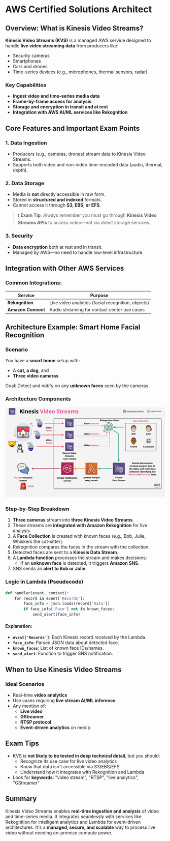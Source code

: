 # AWS Certified Solutions Architect

## Overview: What is Kinesis Video Streams?

**Kinesis Video Streams (KVS)** is a managed AWS service designed to handle **live video streaming data** from producers like:

- Security cameras
- Smartphones
- Cars and drones
- Time-series devices (e.g., microphones, thermal sensors, radar)

### Key Capabilities

- **Ingest video and time-series media data**
- **Frame-by-frame access for analysis**
- **Storage and encryption in transit and at rest**
- **Integration with AWS AI/ML services like Rekognition**

## Core Features and Important Exam Points

### 1. **Data Ingestion**

- Producers (e.g., cameras, drones) stream data to Kinesis Video Streams.
- Supports both video and non-video time-encoded data (audio, thermal, depth).

### 2. **Data Storage**

- Media is **not** directly accessible in raw form.
- Stored in **structured and indexed** formats.
- Cannot access it through **S3, EBS, or EFS**.

> ❗ **Exam Tip**: Always remember you must go through **Kinesis Video Streams APIs** to access video—not via direct storage services.

### 3. **Security**

- **Data encryption** both at rest and in transit.
- Managed by AWS—no need to handle low-level infrastructure.

## Integration with Other AWS Services

### Common Integrations:

| Service            | Purpose                                            |
| ------------------ | -------------------------------------------------- |
| **Rekognition**    | Live video analytics (facial recognition, objects) |
| **Amazon Connect** | Audio streaming for contact center use cases       |

## Architecture Example: Smart Home Facial Recognition

### Scenario

You have a **smart home** setup with:

- A **cat, a dog**, and
- **Three video cameras**

Goal: Detect and notify on any **unknown faces** seen by the cameras.

### Architecture Components

![alt text](./Images/image-45.png)

### Step-by-Step Breakdown

1. **Three cameras** stream into **three Kinesis Video Streams**.
2. These streams are **integrated with Amazon Rekognition** for live analysis.
3. A **Face Collection** is created with known faces (e.g., Bob, Julie, Whiskers the cat-sitter).
4. Rekognition compares the faces in the stream with the collection.
5. Detected faces are sent to a **Kinesis Data Stream**.
6. A **Lambda function** processes the stream and makes decisions:
   - If an **unknown face** is detected, it triggers **Amazon SNS**.
7. SNS sends an **alert to Bob or Julie**.

### Logic in Lambda (Pseudocode)

```python
def handler(event, context):
    for record in event['Records']:
        face_info = json.loads(record['Data'])
        if face_info['Face'] not in known_faces:
            send_alert(face_info)
```

#### Explanation:

- **`event['Records']`**: Each Kinesis record received by the Lambda.
- **`face_info`**: Parsed JSON data about detected face.
- **`known_faces`**: List of known face IDs/names.
- **`send_alert`**: Function to trigger SNS notification.

## When to Use Kinesis Video Streams

### Ideal Scenarios

- Real-time **video analytics**
- Use cases requiring **live stream AI/ML inference**
- Any mention of:
  - **Live video**
  - **GStreamer**
  - **RTSP protocol**
  - **Event-driven analytics** on media

## Exam Tips

- KVS is **not likely to be tested in deep technical detail**, but you should:
  - Recognize its use case for live video analytics
  - Know that data isn't accessible via S3/EBS/EFS
  - Understand how it integrates with Rekognition and Lambda
- Look for **keywords**: "video stream", "RTSP", "live analytics", "GStreamer"

## Summary

Kinesis Video Streams enables **real-time ingestion and analysis** of video and time-series media. It integrates seamlessly with services like Rekognition for intelligent analytics and Lambda for event-driven architectures. It's a **managed, secure, and scalable** way to process live video without needing on-premise compute power.
